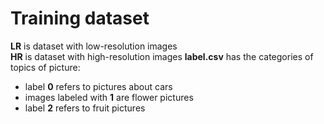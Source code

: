 # Training dataset
**LR** is dataset with low-resolution images\
**HR** is dataset with high-resolution images
**label.csv** has the categories of topics of picture: 
+ label **0** refers to pictures about cars
+ images labeled with **1** are flower pictures
+ label **2** refers to fruit pictures
